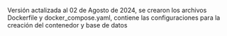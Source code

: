 Versión actalizada al 02 de Agosto de 2024, se crearon los archivos Dockerfile y docker_compose.yaml, contiene las configuraciones para la creación del contenedor y base de datos

